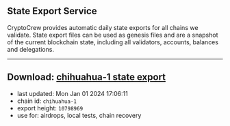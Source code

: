 ## State Export Service
CryptoCrew provides automatic daily state exports for all chains we validate. State export files can be used as genesis files and are a snapshot of the current blockchain state, including all validators, accounts, balances and delegations.

---
**Download: [chihuahua-1 state export](https://dl.ccvalidators.com/SERVICE/chihuahua/chihuahua-1_export_10798969.json)**
---

- last updated: Mon Jan 01 2024 17:06:11
- chain id: `chihuahua-1`
- export height: `10798969`
- use for: airdrops, local tests, chain recovery
